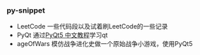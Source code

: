 ### py-snippet


- LeetCode 一些代码段以及试着刷LeetCode的一些记录
- PyQt 通过[PyQt5 中文教程](https://legacy.gitbook.com/book/maicss/pyqt5/details)学习qt
- ageOfWars 模仿战争进化史做一个原始战争小游戏，使用PyQt5
